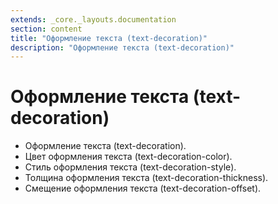 ```yaml
---
extends: _core._layouts.documentation
section: content
title: "Оформление текста (text-decoration)"
description: "Оформление текста (text-decoration)"
---
```


# Оформление текста (text-decoration)

* Оформление текста (text-decoration).
* Цвет оформления текста (text-decoration-color).
* Стиль оформления текста (text-decoration-style).
* Толщина оформления текста (text-decoration-thickness).
* Смещение оформления текста (text-decoration-offset).
